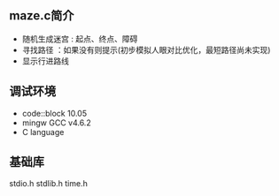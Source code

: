 maze.c简介
------------
* 随机生成迷宫	: 起点、终点、障碍
* 寻找路径		：如果没有则提示(初步模拟人眼对比优化，最短路径尚未实现)
* 显示行进路线

调试环境
------------
* code::block 10.05
* mingw GCC v4.6.2
* C language

基础库
------------
stdio.h	
stdlib.h
time.h